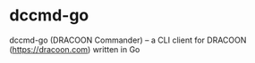 # dccmd-go
dccmd-go (DRACOON Commander) – a CLI client for DRACOON (https://dracoon.com) written in Go 
